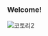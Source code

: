 <!DOCTYPE html>
<html>
<head>
  <meta charset="UTF-8">
  <h3>Welcome!</h3>
</head>
<body>
  </body>
</html>

![코토리2](https://encrypted-tbn0.gstatic.com/images?q=tbn:ANd9GcSBusRXegMYb15aDxeJjNdOMi2Unlew81kjBn25V80q9Q&s)
